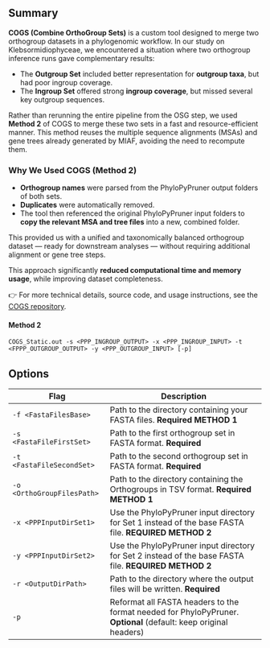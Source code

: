 ## Summary

**COGS (Combine OrthoGroup Sets)** is a custom tool designed to merge two orthogroup datasets in a phylogenomic workflow. In our study on Klebsormidiophyceae, we encountered a situation where two orthogroup inference runs gave complementary results:

- The **Outgroup Set** included better representation for **outgroup taxa**, but had poor ingroup coverage.
- The **Ingroup Set** offered strong **ingroup coverage**, but missed several key outgroup sequences.

Rather than rerunning the entire pipeline from the OSG step, we used **Method 2** of COGS to merge these two sets in a fast and resource-efficient manner. This method reuses the multiple sequence alignments (MSAs) and gene trees already generated by MIAF, avoiding the need to recompute them.

### Why We Used COGS (Method 2)

- **Orthogroup names** were parsed from the PhyloPyPruner output folders of both sets.
- **Duplicates** were automatically removed.
- The tool then referenced the original PhyloPyPruner input folders to **copy the relevant MSA and tree files** into a new, combined folder.

This provided us with a unified and taxonomically balanced orthogroup dataset — ready for downstream analyses — without requiring additional alignment or gene tree steps.

This approach significantly **reduced computational time and memory usage**, while improving dataset completeness.

👉 For more technical details, source code, and usage instructions, see the [COGS repository](https://github.com/mjbieren/COGS/).

#### Method 2
```
COGS_Static.out -s <PPP_INGROUP_OUTPUT> -x <PPP_INGROUP_INPUT> -t <FPPP_OUTGROUP_OUTPUT> -y <PPP_OUTGROUP_INPUT> [-p]
```

## Options

| Flag            | Description                                                                                       |
|-----------------|-------------------------------------------------------------------------------------------------|
| `-f <FastaFilesBase>`    | Path to the directory containing your FASTA files. **Required METHOD 1**                               |
| `-s <FastaFileFirstSet>` | Path to the first orthogroup set in FASTA format. **Required**                                |
| `-t <FastaFileSecondSet>`| Path to the second orthogroup set in FASTA format. **Required**                               |
| `-o <OrthoGroupFilesPath>`| Path to the directory containing the Orthogroups in TSV format. **Required METHOD 1**                 |
| `-x <PPPInputDirSet1>`   | Use the PhyloPyPruner input directory for Set 1 instead of the base FASTA file. **REQUIRED METHOD 2**  |
| `-y <PPPInputDirSet2>`   | Use the PhyloPyPruner input directory for Set 2 instead of the base FASTA file. **REQUIRED METHOD 2**  |
| `-r <OutputDirPath>`     | Path to the directory where the output files will be written. **Required**                    |
| `-p`                    | Reformat all FASTA headers to the format needed for PhyloPyPruner. **Optional** (default: keep original headers) |


